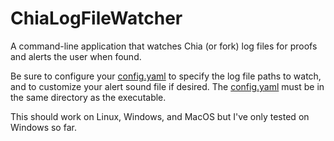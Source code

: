 # ChiaLogFileWatcher
A command-line application that watches Chia (or fork) log files for proofs and alerts the user when found.

Be sure to configure your [config.yaml](ChiaLogFileWatcher/config.yaml) to specify the log file paths to watch, and to customize your alert sound file if desired.  The [config.yaml](ChiaLogFileWatcher/config.yaml) must be in the same directory as the executable.

This should work on Linux, Windows, and MacOS but I've only tested on Windows so far.
